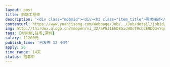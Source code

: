 ```yaml
---                
layout: post       
title: 前端工程师           
description: '<div class="mobmid"><div><h3 class="item_title">需求描述</h3><p>职责：<br/> <br/>完成公司App, PC端Web产品的迭代开发，保证优秀的用户体验<br/>编写高质量、整洁简单、可维护性的代码；构建可重复使用的代码以及公共库<br/>不断优化现有产品，提高系统速度、稳定性、可扩展性；不断提升用户体验<br/> <br/>要求：<br/> <br/>1. 一年以上前端经验<br/>2. 有大型网站、App前端开发优先<br/>3. 精通JavaScript, 擅长CSS/CSS3，HTML/HTML5，熟悉ES6<br/>4. 擅长处理PC、手机浏览器兼容性（IE我们只兼容IE11+，以及手机端浏览器）<br/>5. 擅长React/Vue/Angular/Inferno/Svelte等一个或多个UI框架<br/>6. 熟悉一款CSS框架、CSS预处理器等，例如Bootstrap, Sass/Less等优先<br/>7. 熟悉Hybrid App开发优先<br/>8. 熟悉前端性能优化、前端安全<br/>9. 有过实际node项目经验优先<br/>10. 主动积极，独立思考能力，优秀的解决问题的能力</p></div><!--info end--></div>'     
contenturl: https://www.yuanjisong.com/Webpage/Job/../Job/detail/jobid/101492      
img: http://thirdwx.qlogo.cn/mmopen/vi_32/aPGJ1EhD8GicWQoT9cb3E9DQ3vYqdmFDcS6UCrbpbx4ic4QMibficr2BFqwWYPJcp8rvzWtmTmPpDBKvpngzhLUAKQ/132             
tags: [时间制,驻场,深圳]            
salary: 11200元          
publish_time: '已发布 12 小时'         
apply: 26                   
time_range: 14天              
status: 招募中                  
---                 
```


